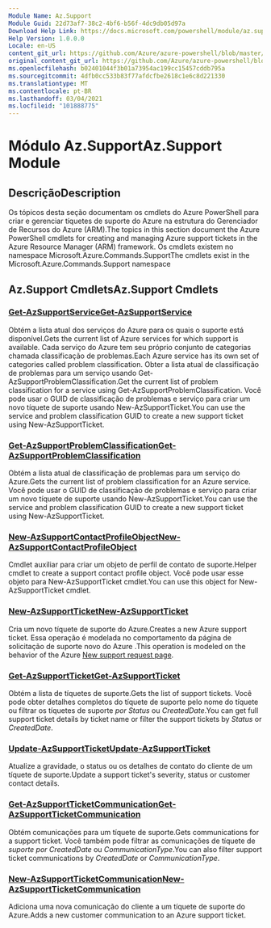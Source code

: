 ```yaml
---
Module Name: Az.Support
Module Guid: 22d73af7-38c2-4bf6-b56f-4dc9db05d97a
Download Help Link: https://docs.microsoft.com/powershell/module/az.support
Help Version: 1.0.0.0
Locale: en-US
content_git_url: https://github.com/Azure/azure-powershell/blob/master/src/Support/Support/help/Az.Support.md
original_content_git_url: https://github.com/Azure/azure-powershell/blob/master/src/Support/Support/help/Az.Support.md
ms.openlocfilehash: b02401044f3b01a73954ac199cc15457cddb795a
ms.sourcegitcommit: 4dfb0cc533b83f77afdcfbe2618c1e6c8d221330
ms.translationtype: MT
ms.contentlocale: pt-BR
ms.lasthandoff: 03/04/2021
ms.locfileid: "101888775"
---
```

# <span data-ttu-id="a3629-101">Módulo Az.Support</span><span class="sxs-lookup"><span data-stu-id="a3629-101">Az.Support Module</span></span>
## <span data-ttu-id="a3629-102">Descrição</span><span class="sxs-lookup"><span data-stu-id="a3629-102">Description</span></span>
<span data-ttu-id="a3629-103">Os tópicos desta seção documentam os cmdlets do Azure PowerShell para criar e gerenciar tíquetes de suporte do Azure na estrutura do Gerenciador de Recursos do Azure (ARM).</span><span class="sxs-lookup"><span data-stu-id="a3629-103">The topics in this section document the Azure PowerShell cmdlets for creating and managing Azure support tickets in the Azure Resource Manager (ARM) framework.</span></span> <span data-ttu-id="a3629-104">Os cmdlets existem no namespace Microsoft.Azure.Commands.Support</span><span class="sxs-lookup"><span data-stu-id="a3629-104">The cmdlets exist in the Microsoft.Azure.Commands.Support namespace</span></span>

## <span data-ttu-id="a3629-105">Az.Support Cmdlets</span><span class="sxs-lookup"><span data-stu-id="a3629-105">Az.Support Cmdlets</span></span>
### [<span data-ttu-id="a3629-106">Get-AzSupportService</span><span class="sxs-lookup"><span data-stu-id="a3629-106">Get-AzSupportService</span></span>](Get-AzSupportService.md)
<span data-ttu-id="a3629-107">Obtém a lista atual dos serviços do Azure para os quais o suporte está disponível.</span><span class="sxs-lookup"><span data-stu-id="a3629-107">Gets the current list of Azure services for which support is available.</span></span> <span data-ttu-id="a3629-108">Cada serviço do Azure tem seu próprio conjunto de categorias chamada classificação de problemas.</span><span class="sxs-lookup"><span data-stu-id="a3629-108">Each Azure service has its own set of categories called problem classification.</span></span> <span data-ttu-id="a3629-109">Obter a lista atual de classificação de problemas para um serviço usando Get-AzSupportProblemClassification.</span><span class="sxs-lookup"><span data-stu-id="a3629-109">Get the current list of problem classification for a service using Get-AzSupportProblemClassification.</span></span> <span data-ttu-id="a3629-110">Você pode usar o GUID de classificação de problemas e serviço para criar um novo tíquete de suporte usando New-AzSupportTicket.</span><span class="sxs-lookup"><span data-stu-id="a3629-110">You can use the service and problem classification GUID to create a new support ticket using New-AzSupportTicket.</span></span>

### [<span data-ttu-id="a3629-111">Get-AzSupportProblemClassification</span><span class="sxs-lookup"><span data-stu-id="a3629-111">Get-AzSupportProblemClassification</span></span>](Get-AzSupportProblemClassification.md)
<span data-ttu-id="a3629-112">Obtém a lista atual de classificação de problemas para um serviço do Azure.</span><span class="sxs-lookup"><span data-stu-id="a3629-112">Gets the current list of problem classification for an Azure service.</span></span> <span data-ttu-id="a3629-113">Você pode usar o GUID de classificação de problemas e serviço para criar um novo tíquete de suporte usando New-AzSupportTicket.</span><span class="sxs-lookup"><span data-stu-id="a3629-113">You can use the service and problem classification GUID to create a new support ticket using New-AzSupportTicket.</span></span> 

### [<span data-ttu-id="a3629-114">New-AzSupportContactProfileObject</span><span class="sxs-lookup"><span data-stu-id="a3629-114">New-AzSupportContactProfileObject</span></span>](New-AzSupportContactProfileObject.md)
<span data-ttu-id="a3629-115">Cmdlet auxiliar para criar um objeto de perfil de contato de suporte.</span><span class="sxs-lookup"><span data-stu-id="a3629-115">Helper cmdlet to create a support contact profile object.</span></span> <span data-ttu-id="a3629-116">Você pode usar esse objeto para New-AzSupportTicket cmdlet.</span><span class="sxs-lookup"><span data-stu-id="a3629-116">You can use this object for New-AzSupportTicket cmdlet.</span></span>

### [<span data-ttu-id="a3629-117">New-AzSupportTicket</span><span class="sxs-lookup"><span data-stu-id="a3629-117">New-AzSupportTicket</span></span>](New-AzSupportTicket.md)
<span data-ttu-id="a3629-118">Cria um novo tíquete de suporte do Azure.</span><span class="sxs-lookup"><span data-stu-id="a3629-118">Creates a new Azure support ticket.</span></span> <span data-ttu-id="a3629-119">Essa operação é modelada no comportamento [](https://portal.azure.com/#blade/Microsoft_Azure_Support/HelpAndSupportBlade/overview)da página de solicitação de suporte novo do Azure .</span><span class="sxs-lookup"><span data-stu-id="a3629-119">This operation is modeled on the behavior of the Azure [New support request page](https://portal.azure.com/#blade/Microsoft_Azure_Support/HelpAndSupportBlade/overview).</span></span>

### [<span data-ttu-id="a3629-120">Get-AzSupportTicket</span><span class="sxs-lookup"><span data-stu-id="a3629-120">Get-AzSupportTicket</span></span>](Get-AzSupportTicket.md)
<span data-ttu-id="a3629-121">Obtém a lista de tíquetes de suporte.</span><span class="sxs-lookup"><span data-stu-id="a3629-121">Gets the list of support tickets.</span></span> <span data-ttu-id="a3629-122">Você pode obter detalhes completos do tíquete de suporte pelo nome do tíquete ou filtrar os tíquetes de suporte *por Status* ou *CreatedDate*.</span><span class="sxs-lookup"><span data-stu-id="a3629-122">You can get full support ticket details by ticket name or filter the support tickets by *Status* or *CreatedDate*.</span></span>

### [<span data-ttu-id="a3629-123">Update-AzSupportTicket</span><span class="sxs-lookup"><span data-stu-id="a3629-123">Update-AzSupportTicket</span></span>](Update-AzSupportTicket.md)
<span data-ttu-id="a3629-124">Atualize a gravidade, o status ou os detalhes de contato do cliente de um tíquete de suporte.</span><span class="sxs-lookup"><span data-stu-id="a3629-124">Update a support ticket's severity, status or customer contact details.</span></span>

### [<span data-ttu-id="a3629-125">Get-AzSupportTicketCommunication</span><span class="sxs-lookup"><span data-stu-id="a3629-125">Get-AzSupportTicketCommunication</span></span>](Get-AzSupportTicketCommunication.md)
<span data-ttu-id="a3629-126">Obtém comunicações para um tíquete de suporte.</span><span class="sxs-lookup"><span data-stu-id="a3629-126">Gets communications for a support ticket.</span></span> <span data-ttu-id="a3629-127">Você também pode filtrar as comunicações de tíquete de *suporte por CreatedDate* ou *CommunicationType*.</span><span class="sxs-lookup"><span data-stu-id="a3629-127">You can also filter support ticket communications by *CreatedDate* or *CommunicationType*.</span></span> 

### [<span data-ttu-id="a3629-128">New-AzSupportTicketCommunication</span><span class="sxs-lookup"><span data-stu-id="a3629-128">New-AzSupportTicketCommunication</span></span>](New-AzSupportTicketCommunication.md)
<span data-ttu-id="a3629-129">Adiciona uma nova comunicação do cliente a um tíquete de suporte do Azure.</span><span class="sxs-lookup"><span data-stu-id="a3629-129">Adds a new customer communication to an Azure support ticket.</span></span> 



